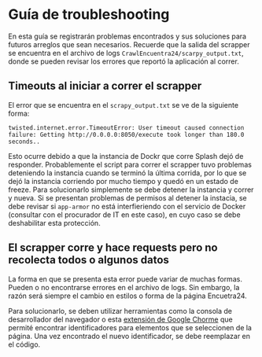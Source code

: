 # Guía de troubleshooting

En esta guía se registrarán problemas encontrados y sus soluciones para futuros arreglos que sean necesarios. Recuerde que la salida del scrapper se encuentra en el archivo de logs `CrawlEncuentra24/scarpy_output.txt`, donde se pueden revisar los errores que reportó la aplicación al correr.

## Timeouts al iniciar a correr el scrapper
El error que se encuentra en el `scrapy_output.txt` se ve de la siguiente forma:
```
twisted.internet.error.TimeoutError: User timeout caused connection failure: Getting http://0.0.0.0:8050/execute took longer than 180.0 seconds..
```
Esto ocurre debido a que la instancia de Dockr que corre Splash dejó de responder. Probablemente el script para correr el scrapper tuvo problemas deteniendo la instancia cuando se terminó la última corrida, por lo que se dejó la instancia corriendo por mucho tiempo y quedó en un estado de freeze. Para solucionarlo simplemente se debe detener la instancia y correr y nueva. Si se presentan problemas de permisos al detener la instacia, se debe revisar si `app-armor` no está interfieriendo con el servicio de Docker (consultar con el procurador de IT en este caso), en cuyo caso se debe deshabilitar esta protección.

## El scrapper corre y hace requests pero no recolecta todos o algunos datos
La forma en que se presenta esta error puede variar de muchas formas. Pueden o no encontrarse errores en el archivo de logs. Sin embargo, la razón será siempre el cambio en estilos o forma de la página Encuetra24.

Para solucionarlo, se deben utilizar herramientas como la consola de desarrollador del navegador o esta [extensión de Google Chorme](https://chrome.google.com/webstore/detail/selectorgadget/mhjhnkcfbdhnjickkkdbjoemdmbfginb?hl=en-US) que permité encontrar identificadores para elementos que se seleccionen de la página. Una vez encontrado el nuevo identificador, se debe reemplazar en el código.